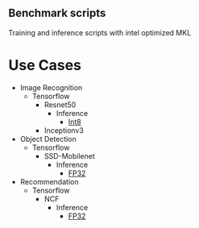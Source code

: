 ## Benchmark scripts ##

Training and inference scripts with intel optimized MKL

# Use Cases

* Image Recognition
    * Tensorflow
        * Resnet50
            * Inference
                * [Int8](image_recognition/tensorflow/resnet50/README.md)
        * Inceptionv3
* Object Detection
    * Tensorflow
        * SSD-Mobilenet
            * Inference
                * [FP32](object_detection/tensorflow/ssd-mobilenet/README.md#fp32-inference-instructions)
* Recommendation
    * Tensorflow
        * NCF
            * Inference
                * [FP32](recommendation/tensorflow/ncf/README.md#fp32-inference-instructions)
